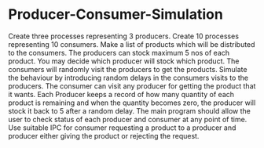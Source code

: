 # Producer-Consumer-Simulation
Create three processes representing 3 producers. Create 10 processes representing 10 consumers. 
Make a list of products which will be distributed to the consumers. The producers can stock maximum 
5 nos of each product. You may decide which producer will stock which product. The consumers will 
randomly visit the producers to get the products. Simulate the behaviour by introducing random 
delays in the consumers visits to the producers. The consumer can visit any producer for getting the 
product that it wants. Each Producer keeps a record of how many quantity of each product is 
remaining and when the quantity becomes zero, the producer will stock it back to 5 after a random 
delay. The main program should allow the user to check status of each producer and consumer at any 
point of time. Use suitable IPC for consumer requesting a product to a producer and producer either 
giving the product or rejecting the request. 
